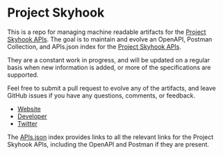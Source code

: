 # Project SkyhookThis is a repo for managing machine readable artifacts for the [Project Skyhook APIs](http://projectskyhook.com/). The goal is to maintain and evolve an OpenAPI, Postman Collection, and APIs.json index for the [Project Skyhook APIs](http://projectskyhook.com/).They are a constant work in progress, and will be updated on a regular basis when new information is added, or more of the specifications are supported.Feel free to submit a pull request to evolve any of the artifacts, and leave GitHub issues if you have any questions, comments, or feedback.- [Website](http://projectskyhook.com/)- [Developer](http://projectskyhook.com/)- [Twitter](https://twitter.com/SkyhookBTC)The [APIs.json](https://github.com/api-evangelist/project-skyhook/blob/master/apis.json) index provides links to all the relevant links for the Project Skyhook APIs, including the OpenAPI and Postman if they are present.